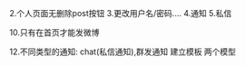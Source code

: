 <!-- 1.当用户无关注列表时 无法调到个人页面(只有更改url) -->
2.个人页面无删除post按钮
3.更改用户名/密码....
4.通知
5.私信
<!-- 6.当用户关注列表为空时 推荐关注列表 
  当用户点击关注时 不马上把关注的人的微博读取回来 始终显示推荐关注列表(避免用户想要关注多个推荐博主) -->
<!-- 7.点击关注 api('user/bind') btn_text显示为已关注 同时不影响关注其他博主
  点击已关注 api('user/unbind) btn_text显示为关注  -->
<!-- 8.只有当前点击的关注按钮显示已关注 -->
<!-- 9.更换思路: 点击关注后 被点击的那个按钮显示已关注 -->
10.只有在首页才能发微博
<!-- 11.不带文字发完微博无提示 -->
12.不同类型的通知: chat(私信通知),群发通知 建立模板 两个模型
<!-- 13.点击关注按钮->已关注->点击已关注->是否要停止关注->是->停止关注 -->